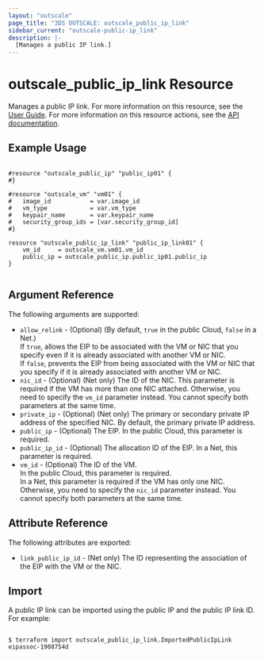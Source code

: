 ```yaml
---
layout: "outscale"
page_title: "3DS OUTSCALE: outscale_public_ip_link"
sidebar_current: "outscale-public-ip_link"
description: |-
  [Manages a public IP link.]
---
```


# outscale_public_ip_link Resource

Manages a public IP link.
For more information on this resource, see the [User Guide](https://wiki.outscale.net/display/EN/About+EIPs#AboutEIPs-EipAssocationEIPAssociation).
For more information on this resource actions, see the [API documentation](https://docs.outscale.com/api#linkpublicip).

## Example Usage

```hcl

#resource "outscale_public_ip" "public_ip01" {
#}

#resource "outscale_vm" "vm01" {
#	image_id           = var.image_id
#	vm_type            = var.vm_type
#	keypair_name       = var.keypair_name
#	security_group_ids = [var.security_group_id]
#}

resource "outscale_public_ip_link" "public_ip_link01" {
	vm_id     = outscale_vm.vm01.vm_id
	public_ip = outscale_public_ip.public_ip01.public_ip
}


```

## Argument Reference

The following arguments are supported:

* `allow_relink` - (Optional) (By default, `true` in the public Cloud, `false` in a Net.)  
  If `true`, allows the EIP to be associated with the VM or NIC that you specify even if it is already associated with another VM or NIC.  
  If `false`, prevents the EIP from being associated with the VM or NIC that you specify if it is already associated with another VM or NIC.
* `nic_id` - (Optional) (Net only) The ID of the NIC. This parameter is required if the VM has more than one NIC attached. Otherwise, you need to specify the `vm_id` parameter instead. You cannot specify both parameters at the same time.
* `private_ip` - (Optional) (Net only) The primary or secondary private IP address of the specified NIC. By default, the primary private IP address.
* `public_ip` - (Optional) The EIP. In the public Cloud, this parameter is required.
* `public_ip_id` - (Optional) The allocation ID of the EIP. In a Net, this parameter is required.
* `vm_id` - (Optional) The ID of the VM.  
  In the public Cloud, this parameter is required.  
  In a Net, this parameter is required if the VM has only one NIC. Otherwise, you need to specify the `nic_id` parameter instead. You cannot specify both parameters at the same time.

## Attribute Reference

The following attributes are exported:

* `link_public_ip_id` - (Net only) The ID representing the association of the EIP with the VM or the NIC.

## Import

A public IP link can be imported using the public IP and the public IP link ID. For example:

```hcl

$ terraform import outscale_public_ip_link.ImportedPublicIpLink eipassoc-1908754d

```